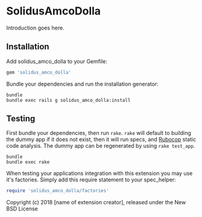 SolidusAmcoDolla
================

Introduction goes here.

Installation
------------

Add solidus_amco_dolla to your Gemfile:

```ruby
gem 'solidus_amco_dolla'
```

Bundle your dependencies and run the installation generator:

```shell
bundle
bundle exec rails g solidus_amco_dolla:install
```

Testing
-------

First bundle your dependencies, then run `rake`. `rake` will default to building the dummy app if it does not exist, then it will run specs, and [Rubocop](https://github.com/bbatsov/rubocop) static code analysis. The dummy app can be regenerated by using `rake test_app`.

```shell
bundle
bundle exec rake
```

When testing your applications integration with this extension you may use it's factories.
Simply add this require statement to your spec_helper:

```ruby
require 'solidus_amco_dolla/factories'
```

Copyright (c) 2018 [name of extension creator], released under the New BSD License
